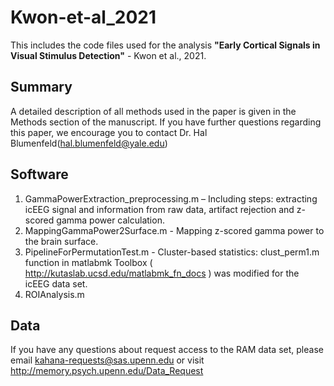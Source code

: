 # Kwon-et-al_2021
This includes the code files used for the analysis **"Early Cortical Signals in Visual Stimulus Detection"** - Kwon et al., 2021.

## Summary
A detailed description of all methods used in the paper is given in the Methods section of the manuscript. If you have further questions regarding this paper, we encourage you to contact Dr. Hal Blumenfeld(hal.blumenfeld@yale.edu)

## Software
1.	GammaPowerExtraction_preprocessing.m – Including steps: extracting icEEG signal and information from raw data, artifact rejection and z-scored gamma power calculation.
2.	MappingGammaPower2Surface.m - Mapping z-scored gamma power to the brain surface.
3.	PipelineForPermutationTest.m - Cluster-based statistics: clust_perm1.m function in matlabmk Toolbox ( http://kutaslab.ucsd.edu/matlabmk_fn_docs ) was modified for the icEEG data set.
4.	ROIAnalysis.m 

## Data
If you have any questions about request access to the RAM data set, please email kahana-requests@sas.upenn.edu or visit http://memory.psych.upenn.edu/Data_Request
